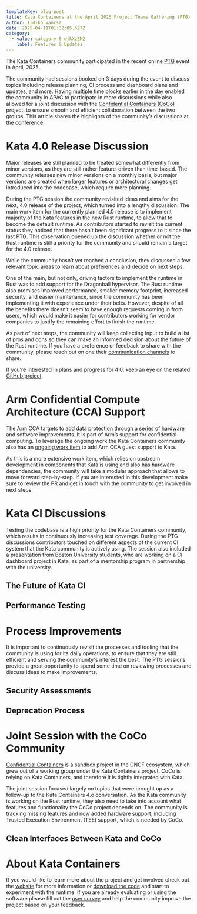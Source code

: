 ```yaml
---
templateKey: blog-post
title: Kata Containers at the April 2025 Project Teams Gathering (PTG)
author: Ildiko Vancsa
date: 2025-04-11T01:32:05.627Z
category:
  - value: category-6-wjkXzEM2
    label: Features & Updates
---
```


The Kata Containers community participated in the recent online [PTG](https://openinfra.dev/ptg/) event in April, 2025.

The community had sessions booked on 3 days during the event to discuss topics including release planning, CI process and dashboard plans and updates, and more. Having multiple time blocks earlier in the day enabled the community in APAC to participate in more discussions while also allowed for a joint discussion with the [Confidential Containers (CoCo)](https://www.cncf.io/projects/confidential-containers/) project, to ensure smooth and efficient collaboration between the two groups. This article shares the highlights of the community’s discussions at the conference.

# Kata 4.0 Release Discussion
Major releases are still planned to be treated somewhat differently from minor versions, as they are still rather feature-driven than time-based. The community releases new minor versions on a monthly basis, but major versions are created when larger features or architectural changes get introduced into the codebase, which require more planning.

During the PTG session the community revisited ideas and aims for the next, 4.0 release of the project, which turned into a lengthy discussion. The main work item for the currently planned 4.0 release is to implement majority of the Kata features in the new Rust runtime, to allow that to become the default runtime. As contributors started to revisit the current status they noticed that there hasn’t been significant progress to it since the last PTG. This observation opened up the discussion whether or not the Rust runtime is still a priority for the community and should remain a target for the 4.0 release.

While the community hasn’t yet reached a conclusion, they discussed a few relevant topic areas to learn about preferences and decide on next steps.

One of the main, but not only, driving factors to implement the runtime in Rust was to add support for the Dragonball hypervisor. The Rust runtime also promises improved performance, smaller memory footprint, increased security, and easier maintenance, since the community has been implementing it with experience under their belts. However, despite of all the benefits there doesn’t seem to have enough requests coming in from users, which would make it easier for contributors working for vendor companies to justify the remaining effort to finish the runtime.

As part of next steps, the community will keep collecting input to build a list of pros and cons so they can make an informed decision about the future of the Rust runtime. If you have a preference or feedback to share with the community, please reach out on one their [communication channels](https://katacontainers.io/community/) to share.

If you’re interested in plans and progress for 4.0, keep an eye on the related [GitHub project](https://github.com/orgs/kata-containers/projects/43).

# Arm Confidential Compute Architecture (CCA) Support

The [Arm CCA](https://www.arm.com/architecture/security-features/arm-confidential-compute-architecture) targets to add data protection through a series of hardware and software improvements. It is part of Arm’s support for confidential computing. To leverage the ongoing work the Kata Containers community also has an [ongoing work item](https://github.com/kata-containers/kata-containers/pull/10664) to add Arm CCA guest support to Kata.

As this is a more extensive work item, which relies on upstream development in components that Kata is using and also has hardware dependencies, the community will take a modular approach that allows to move forward step-by-step. If you are interested in this development make sure to review the PR and get in touch with the community to get involved in next steps.

# Kata CI Discussions
Testing the codebase is a high priority for the Kata Containers community, which results in continuously increasing test coverage. During the PTG discussions contributors touched on different aspects of the current CI system that the Kata community is actively using. The session also included a presentation from Boston University students, who are working on a CI dashboard project in Kata, as part of a mentorship program in partnership with the university.


## The Future of Kata CI


## Performance Testing

# Process Improvements
It is important to continuously revisit the processes and tooling that the community is using for its daily operations, to ensure that they are still efficient and serving the community's interest the best. The PTG sessions provide a great opportunity to spend some time on reviewing processes and discuss ideas to make improvements.

## Security Assessments



## Deprecation Process


# Joint Session with the CoCo Community
[Confidential Containers](https://confidentialcontainers.org) is a sandbox project in the CNCF ecosystem, which grew out of a working group under the Kata Containers project. CoCo is relying on Kata Containers, and therefore it is tightly integrated with Kata.

The joint session focused largely on topics that were brought up as a follow-up to the Kata Containers 4.o conversation. As the Kata community is working on the Rust runtime, they also need to take into account what features and functionality the CoCo project depends on. The community is tracking missing features and now added hardware support, including Trusted Execution Environment (TEE) support, which is needed by CoCo.

## Clean Interfaces Between Kata and CoCo


# About Kata Containers
If you would like to learn more about the project and get involved check out the [website](https://www.katacontainers.io) for more information or [download the code](https://github.com/kata-containers) and start to experiment with the runtime. If you are already evaluating or using the software please fill out the [user survey](https://openinfrafoundation.formstack.com/forms/kata_containers_user_survey) and help the community improve the project based on your feedback.
